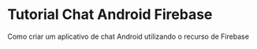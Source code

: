 # Tutorial Chat Android Firebase

Como criar um aplicativo de chat Android utilizando o recurso de Firebase
